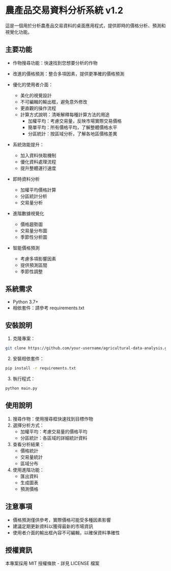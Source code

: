 # 農產品交易資料分析系統 v1.2

這是一個用於分析農產品交易資料的桌面應用程式，提供即時的價格分析、預測和視覺化功能。

## 主要功能

- 作物搜尋功能：快速找到您想要分析的作物
- 改進的價格預測：整合多項因素，提供更準確的價格預測
- 優化的使用者介面：
  - 美化的視覺設計
  - 不可編輯的輸出框，避免意外修改
  - 更直觀的操作流程
  - 計算方式說明：清晰解釋每種計算方法的用途
    - 加權平均：考慮交易量，反映市場實際交易價格
    - 簡單平均：所有價格平均，了解整體價格水平
    - 分區統計：按區域分析，了解各地區價格差異
- 系統效能提升：
  - 加入資料快取機制
  - 優化資料處理流程
  - 提升整體運行速度

- 即時資料分析
  - 加權平均價格計算
  - 分區統計分析
  - 交易量分析
- 進階數據視覺化
  - 價格趨勢圖
  - 交易量分布圖
  - 季節性分析圖
- 智能價格預測
  - 考慮多項影響因素
  - 提供預測區間
  - 季節性調整

## 系統需求

- Python 3.7+
- 相依套件：請參考 requirements.txt

## 安裝說明

1. 克隆專案：
```bash
git clone https://github.com/your-username/agricultural-data-analysis.git
```

2. 安裝相依套件：
```bash
pip install -r requirements.txt
```

3. 執行程式：
```bash
python main.py
```

## 使用說明

1. 搜尋作物：使用搜尋框快速找到目標作物
2. 選擇分析方式：
   - 加權平均：考慮交易量的價格平均
   - 分區統計：各區域的詳細統計資料
3. 查看分析結果：
   - 價格統計
   - 交易量統計
   - 區域分布
4. 使用進階功能：
   - 匯出資料
   - 生成圖表
   - 預測價格

## 注意事項

- 價格預測僅供參考，實際價格可能受多種因素影響
- 建議定期更新資料以獲得最新的市場資訊
- 使用者介面的輸出框內容不可編輯，以確保資料準確性

## 授權資訊

本專案採用 MIT 授權條款 - 詳見 LICENSE 檔案 